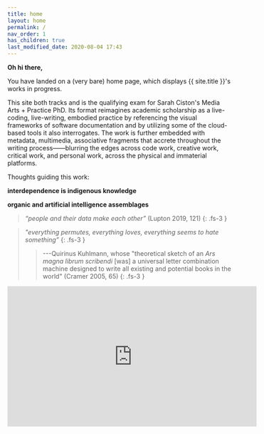 ```yaml
---
title: home
layout: home
permalink: /
nav_order: 1
has_children: true
last_modified_date: 2020-08-04 17:43
---
```


**Oh hi there,**

You have landed on a (very bare) home page, which displays {{ site.title }}'s works in progress.

This site both tracks and is the qualifying exam for Sarah Ciston's Media Arts + Practice PhD. Its format reimagines academic scholarship as a live-coding, live-writing, embodied practice by referencing the visual frameworks of software documentation and by utilizing some of the cloud-based tools it also interrogates. The work is further embedded with metadata, multimedia, associative fragments that accrete throughout the writing process——blurring the edges across code work, creative work, critical work, and personal work, across the physical and immaterial platforms.

Thoughts guiding this work:

**interdependence is indigenous knowledge**

**organic and artificial intelligence assemblages**

>_“people and their data make each other”_ (Lupton 2019, 121) 
{: .fs-3 }

>_"everything permutes, everything loves, everything seems to hate something”_ 
{: .fs-3 }
>> ---Quirinus Kuhlmann, whose "theoretical sketch of an _Ars magna librum scribendi_ [was] a universal letter combination machine designed to write all existing and potential books in the world" (Cramer 2005, 65)
{: .fs-3 }


<iframe width="560" height="315" src="https://www.youtube.com/embed/_1AUZKtchzo" frameborder="0" allow="accelerometer; autoplay; encrypted-media; gyroscope; picture-in-picture" allowfullscreen></iframe>